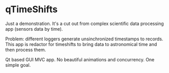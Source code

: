 # qTimeShifts

Just a demonstration.
It's a cut out from complex scientific data processing app (sensors data by time).

Problem: different loggers generate unsinchronized timestamps to records.
This app is redactor for timeshifts to bring data to astronomical time and then process them.

Qt based GUI MVC app.
No beautiful animations and concurrency. One simple goal.
